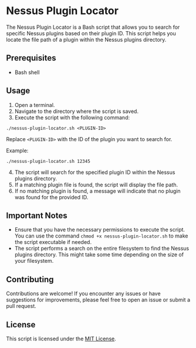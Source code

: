 # Nessus Plugin Locator

The Nessus Plugin Locator is a Bash script that allows you to search for specific Nessus plugins based on their plugin ID. This script helps you locate the file path of a plugin within the Nessus plugins directory.

## Prerequisites

- Bash shell

## Usage

1. Open a terminal.
2. Navigate to the directory where the script is saved.
3. Execute the script with the following command:

`./nessus-plugin-locator.sh <PLUGIN-ID>`

Replace `<PLUGIN-ID>` with the ID of the plugin you want to search for.

Example:

`./nessus-plugin-locator.sh 12345`

4. The script will search for the specified plugin ID within the Nessus plugins directory.
5. If a matching plugin file is found, the script will display the file path.
6. If no matching plugin is found, a message will indicate that no plugin was found for the provided ID.

## Important Notes

- Ensure that you have the necessary permissions to execute the script. You can use the command `chmod +x nessus-plugin-locator.sh` to make the script executable if needed.
- The script performs a search on the entire filesystem to find the Nessus plugins directory. This might take some time depending on the size of your filesystem.

## Contributing

Contributions are welcome! If you encounter any issues or have suggestions for improvements, please feel free to open an issue or submit a pull request.

## License

This script is licensed under the [MIT License](LICENSE).

